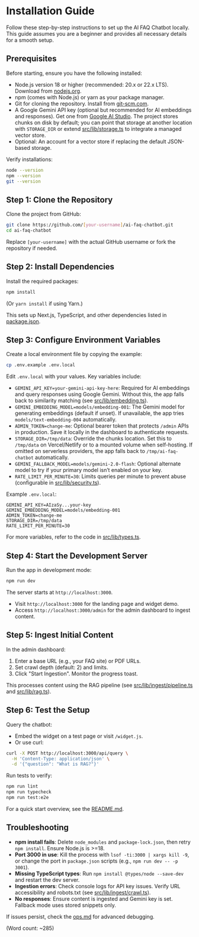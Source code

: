 # Installation Guide

Follow these step-by-step instructions to set up the AI FAQ Chatbot locally. This guide assumes you are a beginner and provides all necessary details for a smooth setup.

## Prerequisites

Before starting, ensure you have the following installed:

- Node.js version 18 or higher (recommended: 20.x or 22.x LTS). Download from [nodejs.org](https://nodejs.org/).
- npm (comes with Node.js) or yarn as your package manager.
- Git for cloning the repository. Install from [git-scm.com](https://git-scm.com/).
- A Google Gemini API key (optional but recommended for AI embeddings and responses). Get one from [Google AI Studio](https://aistudio.google.com/app/apikey). The project stores chunks on disk by default; you can point that storage at another location with `STORAGE_DIR` or extend [src/lib/storage.ts](../src/lib/storage.ts) to integrate a managed vector store.
- Optional: An account for a vector store if replacing the default JSON-based storage.

Verify installations:
```bash
node --version
npm --version
git --version
```

## Step 1: Clone the Repository

Clone the project from GitHub:
```bash
git clone https://github.com/[your-username]/ai-faq-chatbot.git
cd ai-faq-chatbot
```

Replace `[your-username]` with the actual GitHub username or fork the repository if needed.

## Step 2: Install Dependencies

Install the required packages:
```bash
npm install
```
(Or `yarn install` if using Yarn.)

This sets up Next.js, TypeScript, and other dependencies listed in [package.json](package.json).

## Step 3: Configure Environment Variables

Create a local environment file by copying the example:
```bash
cp .env.example .env.local
```

Edit `.env.local` with your values. Key variables include:

- `GEMINI_API_KEY=your-gemini-api-key-here`: Required for AI embeddings and query responses using Google Gemini. Without this, the app falls back to similarity matching (see [src/lib/embedding.ts](../src/lib/embedding.ts)).
- `GEMINI_EMBEDDING_MODEL=models/embedding-001`: The Gemini model for generating embeddings (default if unset). If unavailable, the app tries `models/text-embedding-004` automatically.
- `ADMIN_TOKEN=change-me`: Optional bearer token that protects `/admin` APIs in production. Save it locally in the dashboard to authenticate requests.
- `STORAGE_DIR=/tmp/data`: Override the chunks location. Set this to `/tmp/data` on Vercel/Netlify or to a mounted volume when self-hosting. If omitted on serverless providers, the app falls back to `/tmp/ai-faq-chatbot` automatically.
- `GEMINI_FALLBACK_MODEL=models/gemini-2.0-flash`: Optional alternate model to try if your primary model isn’t enabled on your key.
- `RATE_LIMIT_PER_MINUTE=30`: Limits queries per minute to prevent abuse (configurable in [src/lib/security.ts](../src/lib/security.ts)).

Example `.env.local`:
```
GEMINI_API_KEY=AIzaSy...your-key
GEMINI_EMBEDDING_MODEL=models/embedding-001
ADMIN_TOKEN=change-me
STORAGE_DIR=/tmp/data
RATE_LIMIT_PER_MINUTE=30
```

For more variables, refer to the code in [src/lib/types.ts](../src/lib/types.ts).

## Step 4: Start the Development Server

Run the app in development mode:
```bash
npm run dev
```

The server starts at `http://localhost:3000`. 
- Visit `http://localhost:3000` for the landing page and widget demo.
- Access `http://localhost:3000/admin` for the admin dashboard to ingest content.

## Step 5: Ingest Initial Content

In the admin dashboard:
1. Enter a base URL (e.g., your FAQ site) or PDF URLs.
2. Set crawl depth (default: 2) and limits.
3. Click "Start Ingestion". Monitor the progress toast.

This processes content using the RAG pipeline (see [src/lib/ingest/pipeline.ts](../src/lib/ingest/pipeline.ts) and [src/lib/rag.ts](../src/lib/rag.ts)).

## Step 6: Test the Setup

Query the chatbot:
- Embed the widget on a test page or visit `/widget.js`.
- Or use curl:
```bash
curl -X POST http://localhost:3000/api/query \
  -H 'Content-Type: application/json' \
  -d '{"question": "What is RAG?"}'
```

Run tests to verify:
```bash
npm run lint
npm run typecheck
npm run test:e2e
```

For a quick start overview, see the [README.md](README.md).

## Troubleshooting

- **npm install fails**: Delete `node_modules` and `package-lock.json`, then retry `npm install`. Ensure Node.js is >=18.
- **Port 3000 in use**: Kill the process with `lsof -ti:3000 | xargs kill -9`, or change the port in `package.json` scripts (e.g., `npm run dev -- -p 3001`).
- **Missing TypeScript types**: Run `npm install @types/node --save-dev` and restart the dev server.
- **Ingestion errors**: Check console logs for API key issues. Verify URL accessibility and robots.txt (see [src/lib/ingest/crawl.ts](../src/lib/ingest/crawl.ts)).
- **No responses**: Ensure content is ingested and Gemini key is set. Fallback mode uses stored snippets only.

If issues persist, check the [ops.md](docs/ops.md) for advanced debugging.

(Word count: ~285)
